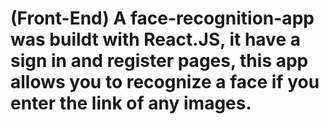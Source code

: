 # (Front-End) A face-recognition-app was buildt with React.JS, it have a sign in and register pages, this app allows you to recognize a face if you enter the link of any images.
